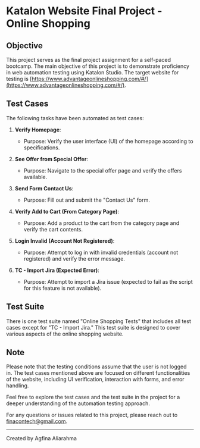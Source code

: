 # Katalon Website Final Project - Online Shopping

## Objective

This project serves as the final project assignment for a self-paced bootcamp. The main objective of this project is to demonstrate proficiency in web automation testing using Katalon Studio. The target website for testing is [https://www.advantageonlineshopping.com/#/](https://www.advantageonlineshopping.com/#/).

## Test Cases

The following tasks have been automated as test cases:

1. **Verify Homepage**:
   - Purpose: Verify the user interface (UI) of the homepage according to specifications.

2. **See Offer from Special Offer**:
   - Purpose: Navigate to the special offer page and verify the offers available.

3. **Send Form Contact Us**:
   - Purpose: Fill out and submit the "Contact Us" form.

4. **Verify Add to Cart (From Category Page)**:
   - Purpose: Add a product to the cart from the category page and verify the cart contents.

5. **Login Invalid (Account Not Registered)**:
   - Purpose: Attempt to log in with invalid credentials (account not registered) and verify the error message.

6. **TC - Import Jira (Expected Error)**:
   - Purpose: Attempt to import a Jira issue (expected to fail as the script for this feature is not available).

## Test Suite

There is one test suite named "Online Shopping Tests" that includes all test cases except for "TC - Import Jira." This test suite is designed to cover various aspects of the online shopping website.

## Note

Please note that the testing conditions assume that the user is not logged in. The test cases mentioned above are focused on different functionalities of the website, including UI verification, interaction with forms, and error handling.

Feel free to explore the test cases and the test suite in the project for a deeper understanding of the automation testing approach.

For any questions or issues related to this project, please reach out to finacontech@gmail.com.

---

Created by Agfina Aliarahma
